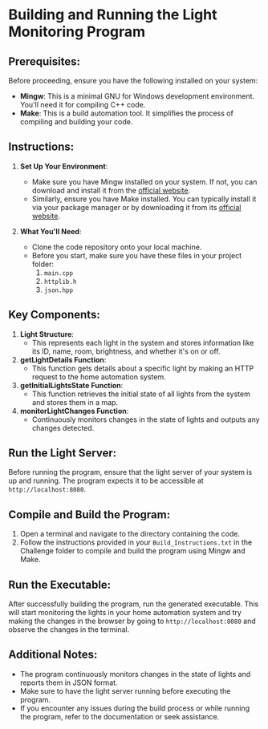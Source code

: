 # Building and Running the Light Monitoring Program

## Prerequisites:
Before proceeding, ensure you have the following installed on your system:
- **Mingw**: This is a minimal GNU for Windows development environment. You'll need it for compiling C++ code.
- **Make**: This is a build automation tool. It simplifies the process of compiling and building your code.

## Instructions:
1. **Set Up Your Environment**:
   - Make sure you have Mingw installed on your system. If not, you can download and install it from the [official website](https://www.mingw-w64.org/).
   - Similarly, ensure you have Make installed. You can typically install it via your package manager or by downloading it from its [official website](https://www.gnu.org/software/make/).

2. **What You'll Need**:
   - Clone the code repository onto your local machine.
   - Before you start, make sure you have these files in your project folder:
     1. `main.cpp`
     2. `httplib.h`
     3. `json.hpp`

## Key Components:
1. **Light Structure**:
   - This represents each light in the system and stores information like its ID, name, room, brightness, and whether it's on or off.
2. **getLightDetails Function**:
   - This function gets details about a specific light by making an HTTP request to the home automation system.
3. **getInitialLightsState Function**:
   - This function retrieves the initial state of all lights from the system and stores them in a map.
4. **monitorLightChanges Function**:
   - Continuously monitors changes in the state of lights and outputs any changes detected.

## Run the Light Server:
Before running the program, ensure that the light server of your system is up and running. The program expects it to be accessible at `http://localhost:8080`.

## Compile and Build the Program:
1. Open a terminal and navigate to the directory containing the code.
2. Follow the instructions provided in your `Build_Instructions.txt` in the Challenge folder to compile and build the program using Mingw and Make.

## Run the Executable:
After successfully building the program, run the generated executable. This will start monitoring the lights in your home automation system and try making the changes in the browser by going to `http://localhost:8080` and observe the changes in the terminal.

## Additional Notes:
- The program continuously monitors changes in the state of lights and reports them in JSON format.
- Make sure to have the light server running before executing the program.
- If you encounter any issues during the build process or while running the program, refer to the documentation or seek assistance.
